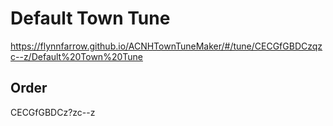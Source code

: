 # Default Town Tune

https://flynnfarrow.github.io/ACNHTownTuneMaker/#/tune/CECGfGBDCzqzc--z/Default%20Town%20Tune

## Order

CECGfGBDCz?zc--z
